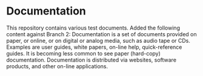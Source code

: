 # Documentation
This repository contains various test documents.
Added the following content against Branch 2:
Documentation is a set of documents provided on paper, or online, or on digital or analog media, such as audio tape or CDs. 
Examples are user guides, white papers, on-line help, quick-reference guides. It is becoming less common to see paper (hard-copy) documentation. Documentation is distributed via websites, software products, and other on-line applications.
